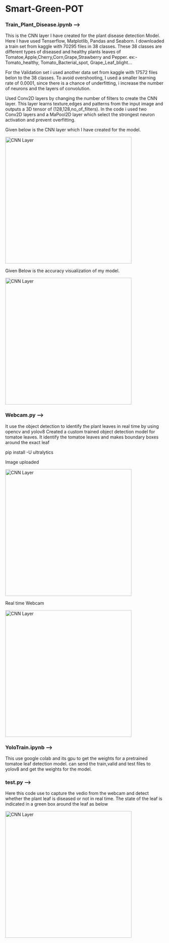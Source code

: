 # Smart-Green-POT

### Train_Plant_Disease.ipynb -->
This is the CNN layer I have created for the plant disease detection Model. Here I have used Tenserflow, Matplotlib, Pandas and Seaborn. I downloaded a train set from kaggle with 70295 files in 38 classes. These 38 classes are different types of diseased and healthy plants leaves of Tomatoe,Apple,Cherry,Corn,Grape,Strawberry and Pepper. ex:- Tomato_healthy, Tomato_Bacterial_spot, Grape_Leaf_blight...

For the Validation set i used another data set from kaggle with 17572 files belon to the 38 classes. To avoid overshooting, I used a smaller learning rate of 0.0001, since there is a chance of underfitting, i increase the number of neurons and the layers of convolution.

Used Conv2D layers by changing the number of filters to create the CNN layer. This layer learns texture,edges and patterns from the input image and outputs a 3D tensor of (128,128,no_of_filters). In the code i used two Conv2D layers and a MaPool2D layer which select the strongest neuron activation and prevent overfitting.

Given below is the CNN layer which I have created for the model.

<img src="https://github.com/user-attachments/assets/49ccb790-8ddd-4867-8536-f7af5097753e" alt="CNN Layer" width="400"/>

Given Below is the accuracy visualization of my model.

<img src="https://github.com/user-attachments/assets/57eb61e5-f970-4a38-b49f-6139ad054a2d" alt="CNN Layer" width="400"/>

### Webcam.py -->
It use the object detection to identify the plant leaves in real time by using opencv and yolov8
Created a custom trained object detection model for tomatoe leaves. It identify the tomatoe leaves and makes boundary boxes around the exact leaf

pip install -U ultralytics

Image uploaded

<img src="https://github.com/user-attachments/assets/c095f14d-55b3-439c-ac73-a82c16f81aac" alt="CNN Layer" width="400"/>

Real time Webcam

<img src="https://github.com/user-attachments/assets/9a9eb9de-6d8c-4923-9537-22300bebb5c9" alt="CNN Layer" width="400"/>

### YoloTrain.ipynb -->
This use google colab and its gpu to get the weights for a pretrained tomatoe leaf detection model.
can send the train,valid and test files to yolov8 and get the  weights for the model.

### test.py --> 
Here this code use to capture the vedio from the webcam and detect whether the plant leaf is diseased or not in real time. The state of the leaf is indicated in a green box around the leaf as below

<img src="https://github.com/user-attachments/assets/c59737f4-e285-42b3-8ded-7b0a9c3fce1f" alt="CNN Layer" width="400"/>








